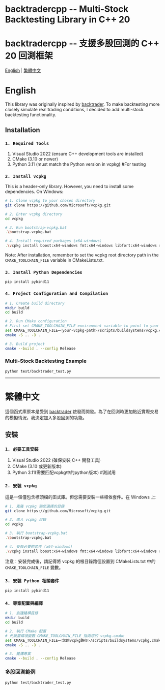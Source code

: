 ﻿# backtradercpp -- Multi-Stock Backtesting Library in C++ 20
# backtradercpp -- 支援多股回測的 C++ 20 回測框架

[English](#english) | [繁體中文](#繁體中文)

# English

This library was originally inspired by [backtrader](https://github.com/kilasuelika/backtradercpp/). To make backtesting more closely simulate real trading conditions, I decided to add multi-stock backtesting functionality.

## Installation

### `1. Required Tools`
1. Visual Studio 2022 (ensure C++ development tools are installed)
2. CMake (3.10 or newer)
3. Python 3.11 (must match the Python version in vcpkg) #For testing

### `2. Install vcpkg`

This is a header-only library. However, you need to install some dependencies. On Windows:
```bash
# 1. Clone vcpkg to your chosen directory
git clone https://github.com/Microsoft/vcpkg.git

# 2. Enter vcpkg directory
cd vcpkg

# 3. Run bootstrap-vcpkg.bat
.\bootstrap-vcpkg.bat

# 4. Install required packages (x64-windows)
.\vcpkg install boost:x64-windows fmt:x64-windows libfort:x64-windows range-v3:x64-windows pybind11:x64-windows
```

Note: After installation, remember to set the vcpkg root directory path in the `CMAKE_TOOLCHAIN_FILE` variable in CMakeLists.txt.

### `3. Install Python Dependencies`
```
pip install pybind11
```

### `4. Project Configuration and Compilation`
```bash
# 1. Create build directory
mkdir build
cd build

# 2. Run CMake configuration
# First set CMAKE_TOOLCHAIN_FILE environment variable to point to your vcpkg.cmake
set CMAKE_TOOLCHAIN_FILE=<your-vcpkg-path>/scripts/buildsystems/vcpkg.cmake
cmake -S .. -B .

# 3. Build project
cmake --build . --config Release
```

###  Multi-Stock Backtesting Example

```
python test/backtrader_test.py
```

---

# 繁體中文

這個函式庫原本是受到 [backtrader](https://github.com/kilasuelika/backtradercpp/) 啟發而開發。為了在回測時更加貼近實際交易的模擬情況，我決定加入多股回測的功能。

## 安裝

### `1. 必要工具安裝`
1. Visual Studio 2022 (確保安裝 C++ 開發工具)
2. CMake (3.10 或更新版本)
3. Python 3.11(需要匹配vcpkg中的python版本) #測試用

### `2. 安裝 vcpkg`

這是一個僅包含標頭檔的函式庫。但您需要安裝一些相依套件。在 Windows 上:
```bash
# 1. 克隆 vcpkg 到您選擇的目錄
git clone https://github.com/Microsoft/vcpkg.git

# 2. 進入 vcpkg 目錄
cd vcpkg

# 3. 執行 bootstrap-vcpkg.bat
.\bootstrap-vcpkg.bat

# 4. 安裝必要的套件 (x64-windows)
.\vcpkg install boost:x64-windows fmt:x64-windows libfort:x64-windows range-v3:x64-windows pybind11:x64-windows
```

注意：安裝完成後，請記得將 vcpkg 的根目錄路徑設置到 CMakeLists.txt 中的 `CMAKE_TOOLCHAIN_FILE` 變數。

### `3. 安裝 Python 相關套件`
```
pip install pybind11
```

### `4. 專案配置與編譯`
```bash
# 1. 創建建構目錄
mkdir build
cd build

# 2. 執行 CMake 配置
# 先設置環境變數 CMAKE_TOOLCHAIN_FILE 指向您的 vcpkg.cmake
set CMAKE_TOOLCHAIN_FILE=<您的vcpkg路徑>/scripts/buildsystems/vcpkg.cmake
cmake -S .. -B .

# 3. 建構專案
cmake --build . --config Release
```

### 多股回測範例

```
python test/backtrader_test.py
```

